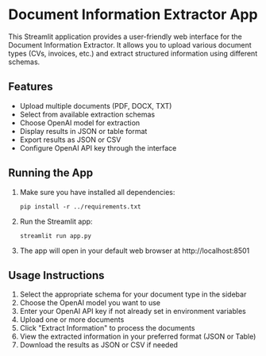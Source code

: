 # Document Information Extractor App

This Streamlit application provides a user-friendly web interface for the Document Information Extractor. It allows you to upload various document types (CVs, invoices, etc.) and extract structured information using different schemas.

## Features

- Upload multiple documents (PDF, DOCX, TXT)
- Select from available extraction schemas
- Choose OpenAI model for extraction
- Display results in JSON or table format
- Export results as JSON or CSV
- Configure OpenAI API key through the interface

## Running the App

1. Make sure you have installed all dependencies:
   ```
   pip install -r ../requirements.txt
   ```

2. Run the Streamlit app:
   ```
   streamlit run app.py
   ```

3. The app will open in your default web browser at http://localhost:8501

## Usage Instructions

1. Select the appropriate schema for your document type in the sidebar
2. Choose the OpenAI model you want to use
3. Enter your OpenAI API key if not already set in environment variables
4. Upload one or more documents
5. Click "Extract Information" to process the documents
6. View the extracted information in your preferred format (JSON or Table)
7. Download the results as JSON or CSV if needed
